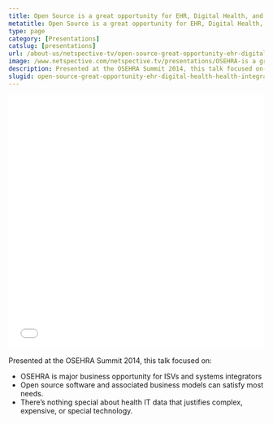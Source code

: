 ```yaml
---
title: Open Source is a great opportunity for EHR, Digital Health, and Health IT Integrators
metatitle: Open Source is a great opportunity for EHR, Digital Health, and Health IT Integrators - Netspective
type: page
category: [Presentations]
catslug: [presentations]
url: /about-us/netspective-tv/open-source-great-opportunity-ehr-digital-health-health-integrators/
image: /www.netspective.com/netspective.tv/presentations/OSEHRA-is a great-business.jpg
description: Presented at the OSEHRA Summit 2014, this talk focused on- * OSEHRA is major business opportunity for ISVs and systems integrators * Open source software and associated business models can satisfy most needs. * There’s nothing special about health IT data that justifies complex, expensive, or special technology
slugid: open-source-great-opportunity-ehr-digital-health-health-integrators
---
```


<iframe src="//speakerdeck.com/player/04a5b35015a7013267740a3cf862c9b8" width="100%" height="500" frameborder="0" allowfullscreen="allowfullscreen"></iframe>

Presented at the OSEHRA Summit 2014, this talk focused on:

* OSEHRA is major business opportunity for ISVs and systems integrators
* Open source software and associated business models can satisfy most needs.
* There’s nothing special about health IT data that justifies complex, expensive, or special technology.